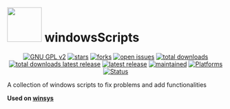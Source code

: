 <img src="http://img.clubic.com/07668051-photo-windows-10-logo.jpg" width="80"> windowsScripts
=============================================

<p align="center">
    <a href="https://www.gnu.org/licenses/gpl-2.0.en.html" target="_blank"><img src="https://img.shields.io/badge/license-GPLv2-blue.svg" alt="GNU GPL v2"></a>
    <a href="https://github.com/adgellida/windowsScripts/stargazers" target="_blank"><img src="https://img.shields.io/github/stars/adgellida/windowsScripts.svg" alt="stars"></a>
    <a href="https://github.com/adgellida/windowsScripts/network" target="_blank"><img src="https://img.shields.io/github/forks/adgellida/windowsScripts.svg" alt="forks"></a>
    <a href="https://github.com/adgellida/windowsScripts/issues?q=is%3Aopen" target="_blank"><img src="https://img.shields.io/github/issues/adgellida/windowsScripts.svg" alt="open issues"></a>
    <a href="https://github.com/adgellida/windowsScripts/releases/latest" target="_blank"><img src="https://img.shields.io/github/downloads/adgellida/windowsScripts/total.svg" alt="total downloads"></a>
    <a href="https://github.com/adgellida/windowsScripts/releases/latest" target="_blank"><img src="https://img.shields.io/github/downloads/adgellida/windowsScripts/v2017.09.09/total.svg" alt="total downloads latest release"></a>
    <a href="https://github.com/adgellida/windowsScripts/releases/latest" target="_blank"><img src="https://img.shields.io/badge/latest release-no releases-blue.svg" alt="latest release"></a>
  	<a href="https://github.com/adgellida/windowsScripts/commits/master" target="_blank"><img src="https://img.shields.io/badge/maintained-paused-orange.svg" alt="maintained"></a>
    <a href="https://github.com/adgellida/windowsScripts/releases"><img src="https://img.shields.io/badge/platform-Windows-lightgrey.svg" alt="Platforms"></a>
    <a href="https://github.com/adgellida/windowsScripts/releases"><img src="https://img.shields.io/badge/status-alpha-orange.svg" alt="Status"></a>
</p>

A collection of windows scripts to fix problems and add functionalities

**Used on [winsys](https://github.com/adgellida/winsys)**